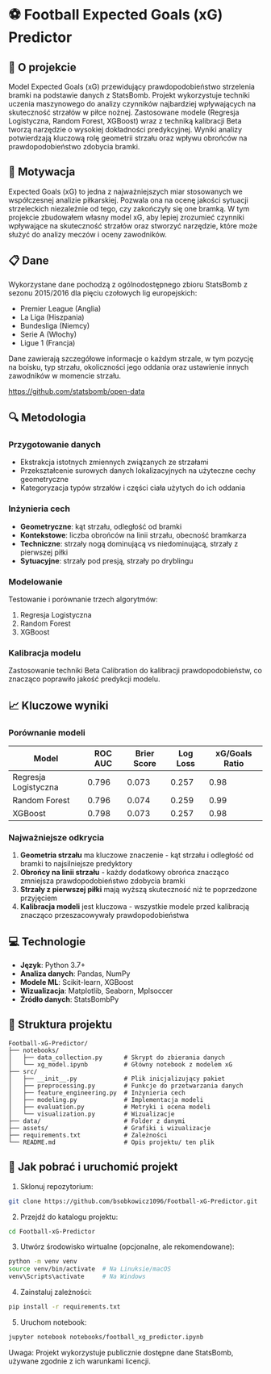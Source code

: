 # ⚽ Football Expected Goals (xG) Predictor

## 🧠 O projekcie

Model Expected Goals (xG) przewidujący prawdopodobieństwo strzelenia bramki na podstawie danych z StatsBomb. Projekt wykorzystuje techniki uczenia maszynowego do analizy czynników najbardziej wpływających na skuteczność strzałów w piłce nożnej. Zastosowane modele (Regresja Logistyczna, Random Forest, XGBoost) wraz z techniką kalibracji Beta tworzą narzędzie o wysokiej dokładności predykcyjnej. Wyniki analizy potwierdzają kluczową rolę geometrii strzału oraz wpływu obrońców na prawdopodobieństwo zdobycia bramki.

## 🎯 Motywacja

Expected Goals (xG) to jedna z najważniejszych miar stosowanych we współczesnej analizie piłkarskiej. Pozwala ona na ocenę jakości sytuacji strzeleckich niezależnie od tego, czy zakończyły się one bramką. W tym projekcie zbudowałem własny model xG, aby lepiej zrozumieć czynniki wpływające na skuteczność strzałów oraz stworzyć narzędzie, które może służyć do analizy meczów i oceny zawodników.

## 📋 Dane

Wykorzystane dane pochodzą z ogólnodostępnego zbioru StatsBomb z sezonu 2015/2016 dla pięciu czołowych lig europejskich:
- Premier League (Anglia)
- La Liga (Hiszpania)
- Bundesliga (Niemcy)
- Serie A (Włochy)
- Ligue 1 (Francja)

Dane zawierają szczegółowe informacje o każdym strzale, w tym pozycję na boisku, typ strzału, okoliczności jego oddania oraz ustawienie innych zawodników w momencie strzału.

https://github.com/statsbomb/open-data

## 🔍 Metodologia

### Przygotowanie danych
- Ekstrakcja istotnych zmiennych związanych ze strzałami
- Przekształcenie surowych danych lokalizacyjnych na użyteczne cechy geometryczne
- Kategoryzacja typów strzałów i części ciała użytych do ich oddania

### Inżynieria cech
- **Geometryczne**: kąt strzału, odległość od bramki
- **Kontekstowe**: liczba obrońców na linii strzału, obecność bramkarza
- **Techniczne**: strzały nogą dominującą vs niedominującą, strzały z pierwszej piłki
- **Sytuacyjne**: strzały pod presją, strzały po dryblingu

### Modelowanie
Testowanie i porównanie trzech algorytmów:
1. Regresja Logistyczna
2. Random Forest
3. XGBoost

### Kalibracja modelu
Zastosowanie techniki Beta Calibration do kalibracji prawdopodobieństw, co znacząco poprawiło jakość predykcji modelu.

## 📈 Kluczowe wyniki

### Porównanie modeli
| Model               | ROC AUC | Brier Score | Log Loss | xG/Goals Ratio |
|---------------------|---------|-------------|----------|----------------|
| Regresja Logistyczna| 0.796   | 0.073       | 0.257    | 0.98           |
| Random Forest       | 0.796   | 0.074       | 0.259    | 0.99           |
| XGBoost             | 0.798   | 0.073       | 0.257    | 0.98           |

### Najważniejsze odkrycia
1. **Geometria strzału** ma kluczowe znaczenie - kąt strzału i odległość od bramki to najsilniejsze predyktory
2. **Obrońcy na linii strzału** - każdy dodatkowy obrońca znacząco zmniejsza prawdopodobieństwo zdobycia bramki
3. **Strzały z pierwszej piłki** mają wyższą skuteczność niż te poprzedzone przyjęciem
4. **Kalibracja modeli** jest kluczowa - wszystkie modele przed kalibracją znacząco przeszacowywały prawdopodobieństwa

## 💻 Technologie

- **Język**: Python 3.7+
- **Analiza danych**: Pandas, NumPy
- **Modele ML**: Scikit-learn, XGBoost
- **Wizualizacja**: Matplotlib, Seaborn, Mplsoccer
- **Źródło danych**: StatsBombPy

## 📁 Struktura projektu
```
Football-xG-Predictor/
├── notebooks/                 
│   ├── data_collection.py      # Skrypt do zbierania danych
│   └── xg_model.ipynb          # Główny notebook z modelem xG
├── src/                        
│   ├── __init__.py             # Plik inicjalizujący pakiet
│   ├── preprocessing.py        # Funkcje do przetwarzania danych
│   ├── feature_engineering.py  # Inżynieria cech
│   ├── modeling.py             # Implementacja modeli
│   ├── evaluation.py           # Metryki i ocena modeli
│   └── visualization.py        # Wizualizacje
├── data/                       # Folder z danymi
├── assets/                     # Grafiki i wizualizacje
├── requirements.txt            # Zależności
└── README.md                   # Opis projektu/ ten plik
```

## 🚀 Jak pobrać i uruchomić projekt

1. Sklonuj repozytorium:
   
```bash
git clone https://github.com/bsobkowicz1096/Football-xG-Predictor.git
```
2. Przejdź do katalogu projektu:

```bash
cd Football-xG-Predictor
```
3. Utwórz środowisko wirtualne (opcjonalne, ale rekomendowane):
```bash
python -m venv venv
source venv/bin/activate  # Na Linuksie/macOS
venv\Scripts\activate     # Na Windows
```
4. Zainstaluj zależności:
```bash
pip install -r requirements.txt
```
5. Uruchom notebook:
```bash
jupyter notebook notebooks/football_xg_predictor.ipynb
```

Uwaga: Projekt wykorzystuje publicznie dostępne dane StatsBomb, używane zgodnie z ich warunkami licencji.
